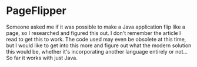 # PageFlipper
Someone asked me if it was possible to make a Java application flip like a page, so I researched and figured this out. I don't remember the article I read to get this to work. The code used may even be obsolete at this time, but I would like to get into this more and figure out what the modern solution this would be, whether it's incorporating another language entirely or not... So far it works with just Java. 
